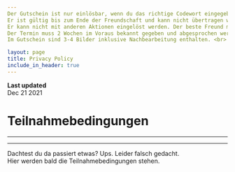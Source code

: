 ```yaml
---
Der Gutschein ist nur einlösbar, wenn du das richtige Codewort eingegeben hast. <br>
Er ist gültig bis zum Ende der Freundschaft und kann nicht übertragen werden. <br>
Er kann nicht mit anderen Aktionen eingelöst werden. Der beste Freund muss während des Shootings anwesend sein. <br>
Der Termin muss 2 Wochen im Voraus bekannt gegeben und abgesprochen werden. <br>
Im Gutschein sind 3-4 Bilder inklusive Nachbearbeitung enthalten. <br>

layout: page
title: Privacy Policy
include_in_header: true
---
```


**Last updated**  
Dec 21 2021

# Teilnahmebedingungen

---



---

Dachtest du da passiert etwas? Ups. Leider falsch gedacht. <br>
Hier werden bald die Teilnahmebedingungen stehen. <br>
